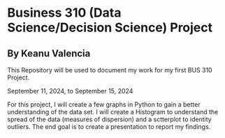 <h1>Business 310 (Data Science/Decision Science) Project</h1>
<h2>By Keanu Valencia</h2>

<p>This Repository will be used to document my work for my first BUS 310 Project.</p>

<p>September 11, 2024, to September 15, 2024</p>
<P>For this project, I will create a few graphs in Python to gain a better understanding of the data set. I will create a Histogram to understand the spread of the data (measures of dispersion) and a sctterplot to identity outliers. The end goal is to create a presentation to report my findings.</P>
